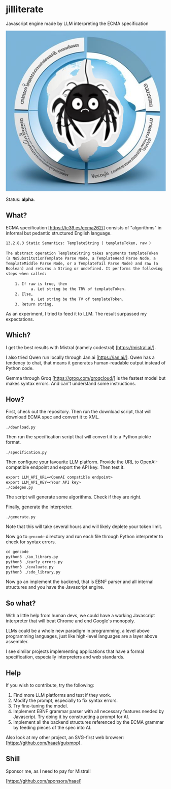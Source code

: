 # jilliterate
Javascript engine made by LLM interpreting the ECMA specification

![poor quality logo generated by AI](varia/logo.png)

Status: **alpha**.

## What?

ECMA specification [https://tc39.es/ecma262/] consists of "algorithms" in informal but pedantic structured English language.

```
13.2.8.3 Static Semantics: TemplateString ( templateToken, raw )

The abstract operation TemplateString takes arguments templateToken
(a NoSubstitutionTemplate Parse Node, a TemplateHead Parse Node, a
TemplateMiddle Parse Node, or a TemplateTail Parse Node) and raw (a
Boolean) and returns a String or undefined. It performs the following
steps when called:

    1. If raw is true, then
           a. Let string be the TRV of templateToken.
    2. Else,
           a. Let string be the TV of templateToken.
    3. Return string.
```

As an experiment, I tried to feed it to LLM. The result surpassed my expectations.

## Which?

I get the best results with Mistral (namely codestral) [https://mistral.ai/].

I also tried Qwen run locally through Jan.ai [https://jan.ai/]. Qwen has a tendency to chat, that means it generates
human-readable output instead of Python code.

Gemma through Groq [https://groq.com/groqcloud/] is the fastest model but makes syntax errors. And can't understand some instructions.


## How?

First, check out the repository.
Then run the download script, that will download ECMA spec and convert it to XML.

`./download.py`

Then run the specification script that will convert it to a Python pickle format.

`./specification.py`

Then configure your favourite LLM platform. Provide the URL to OpenAI-compatible endpoint and export the API key. Then test it.

```
export LLM_API_URL=<OpenAI compatible endpoint>
export LLM_API_KEY=<Your API key>
./codegen.py
```

The script will generate some algorithms. Check if they are right.

Finally, generate the interpreter.

`./generate.py`

Note that this will take several hours and will likely deplete your token limit.

Now go to `gencode` directory and run each file through Python interpreter to check for syntax errors.

```
cd gencode
python3 ./ao_library.py
python3 ./early_errors.py
python3 ./evaluate.py
python3 ./sdo_library.py
```

Now go an implement the backend, that is EBNF parser and all internal structures and you have the Javascript engine.

## So what?

With a little help from human devs, we could have a working Javascript interpreter that will beat Chrome and end Google's monopoly.

LLMs could be a whole new paradigm in programming, a level above programming languages, just like high-level languages are a layer
above assembler.

I see similar projects implementing applications that have a formal specification, especially interpreters and web standards.

## Help

If you wish to contribute, try the following:

1. Find more LLM platforms and test if they work.
2. Modify the prompt, especially to fix syntax errors.
3. Try fine-tuning the model.
4. Implement EBNF grammar parser with all necessary features needed by Javascript. Try doing it by constructing a prompt for AI.
5. Implement all the backend structures referenced by the ECMA grammar by feeding pieces of the spec into AI.

Also look at my other project, an SVG-first web browser: [https://github.com/haael/guixmpp].

## Shill

Sponsor me, as I need to pay for Mistral!

[https://github.com/sponsors/haael]


